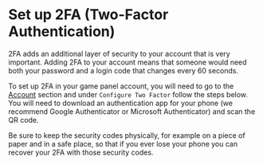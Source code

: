 # Set up 2FA (Two-Factor Authentication)

2FA adds an additional layer of security to your account that is very important. Adding 2FA to your account means that someone would need both your password and a login code that changes every 60 seconds.

To set up 2FA in your game panel account, you will need to go to the [Account](https://panel.vexyhost.com/account) section and under `Configure Two Factor` follow the steps below. You will need to download an authentication app for your phone (we recommend Google Authenticator or Microsoft Authenticator) and scan the QR code.

Be sure to keep the security codes physically, for example on a piece of paper and in a safe place, so that if you ever lose your phone you can recover your 2FA with those security codes.